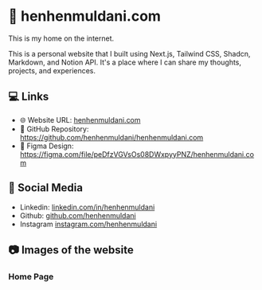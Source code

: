 # 🏡 henhenmuldani.com

This is my home on the internet.

This is a personal website that I built using Next.js, Tailwind CSS, Shadcn, Markdown, and Notion API. It's a place where I can share my thoughts, projects, and experiences.

## 💻 Links

- 🌐 Website URL: [henhenmuldani.com](https://henhenmuldani.com)
- 📁 GitHub Repository: <https://github.com/henhenmuldani/henhenmuldani.com>
- 🎨 Figma Design: <https://figma.com/file/peDfzVGVsOs08DWxpyyPNZ/henhenmuldani.com>

## 🤝 Social Media

- Linkedin: [linkedin.com/in/henhenmuldani](https://linkedin.com/in/henhenmuldani/)
- Github: [github.com/henhenmuldani](https://github.com/henhenmuldani)
- Instagram [instagram.com/henhenmuldani](https://instagram.com/henhenmuldani)

## 📷 Images of the website

### Home Page
